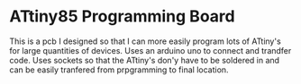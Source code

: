 # ATtiny85 Programming Board

This is a pcb I designed so that I can more easily program lots of ATtiny's for large quantities of devices. Uses an arduino uno to connect and trandfer code. Uses sockets so that the ATtiny's don'y have to be soldered in and can be easily tranfered from prpgramming to final location.